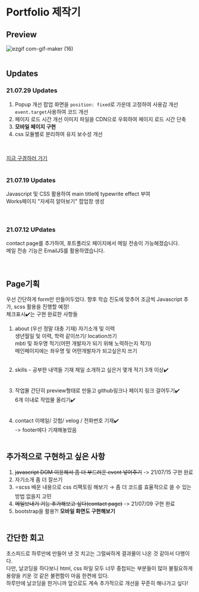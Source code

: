 # Portfolio 제작기
## Preview
![ezgif com-gif-maker (16)](https://user-images.githubusercontent.com/76423949/123883112-41a1d480-d983-11eb-93f8-52c53fb3c6f7.gif)
<br>
<br>

## Updates 
### 21.07.29 Updates
1. Popup 개선
팝업 화면을 `position: fixed`로 가운데 고정하여 사용감 개선
`event.target`사용하여 코드 개선<br>
2. 페이지 로드 시간 개선
이미지 파일을 CDN으로 우회하여 페이지 로드 시간 단축
3. **모바일 페이지 구현**
4. css 모듈별로 분리하여 유지 보수성 개선
<br>

[지금 구경하러 가기](https://hjkdw95.github.io/portfolio/index.html)
<br>
<br>

### 21.07.19 Updates
Javascript 및 CSS 활용하여 main title에 typewrite effect 부여<br>
Works페이지 "자세히 알아보기" 팝업창 생성<br>
<br>
<br>

### 21.07.12 UPdates
contact page를 추가하여, 포트폴리오 페이지에서 메일 전송이 가능해졌습니다.<br>
메일 전송 기능은 EmailJS를 활용하였습니다.<br>
<br>
<br>

## Page기획
우선 간단하게 form만 만들어두었다. 향후 학습 진도에 맞추어 조금씩 Javascript 추가, scss 활용을 진행할 예정!<br>
체크표시✔️는 구현 완료한 사항들<br>
1. about (우선 정말 대충 기재)
자기소개 및 이력<br>
생년월일 및 이력, 학력 같이쓰기/ location쓰기<br>
mbti 및 좌우명 적기(어떤 개발자가 되기 위해 노력하는지 적기)<br>
메인페이지에는 좌우명 및 어떤개발자가 되고싶은지 쓰기<br><br>

2. skills - 공부한 내역들 기재
제일 소개하고 싶은거 몇개 적기 3개 이상✔️<br><br>

3. 작업물
간단히 preview형태로 만들고 github링크나 페이지 링크 걸어두기✔️<br>
6개 이내로 작업물 올리기✔️<br><br>

4. contact
이메일/ 깃헙/ velog / 전화번호 기재✔️<br>
-> footer에다 기재해놓았음<br><br>

## 추가적으로 구현하고 싶은 사항
1. ~~javascript DOM 이용해서 좀 더 부드러운 event 넣어주기~~ -> 21/07/15 구현 완료
2. 자기소개 좀 더 잘쓰기
3. ⭐️scss 배운 내용으로 css 리팩토링 해보기 → 좀 더 코드를 효율적으로 쓸 수 있는 방법 없을지 고민
4. ~~메일보내기 기능 추가해보고 싶다(contact page)~~ -> 21/07/09 구현 완료
5. bootstrap을 활용?! **모바일 화면도 구현해보기**
<br><br>

## 간단한 회고
초스피드로 하루만에 만들어 낸 것 치고는 그럴싸하게 결과물이 나온 것 같아서 다행이다.<br>
다만, 날코딩을 하다보니 html, css 파일 모두 너무 중첩되는 부분들이 많아 불필요하게 용량을 키운 것 같은 불편함이 마음 한켠에 있다.<br>
하루만에 날코딩을 한거니까 앞으로도 계속 추가적으로 개선을 꾸준히 해나가고 싶다!<br>